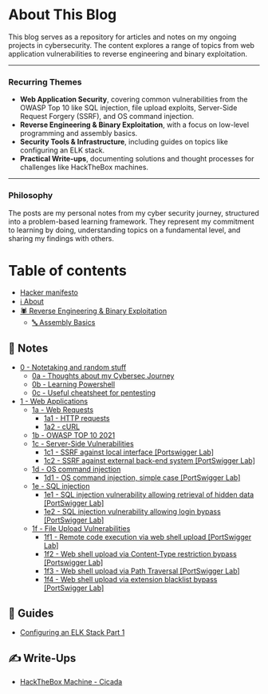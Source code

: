 # About This Blog

This blog serves as a repository for articles and notes on my ongoing projects in cybersecurity. The content explores a range of topics from web application vulnerabilities to reverse engineering and binary exploitation.

---

### Recurring Themes

- **Web Application Security**, covering common vulnerabilities from the OWASP Top 10 like SQL injection, file upload exploits, Server-Side Request Forgery (SSRF), and OS command injection.
- **Reverse Engineering & Binary Exploitation**, with a focus on low-level programming and assembly basics.
- **Security Tools & Infrastructure**, including guides on topics like configuring an ELK stack.
- **Practical Write-ups**, documenting solutions and thought processes for challenges like HackTheBox machines.

---

### Philosophy

The posts are my personal notes from my cyber security journey, structured into a problem-based learning framework. They represent my commitment to learning by doing, understanding topics on a fundamental level, and sharing my findings with others.

# Table of contents

* [Hacker manifesto](README.md)
* [ℹ️ About](about.md)
* [🕷️ Reverse Engineering & Binary Exploitation](reverse-engineering-and-binary-exploitation/README.md)
  * [🔤 Assembly Basics](reverse-engineering-and-binary-exploitation/assembly-basics.md)

## 📔 Notes

* [0 - Notetaking and random stuff](notes/0-notetaking-and-random-stuff/README.md)
  * [0a - Thoughts about my Cybersec Journey](notes/0-notetaking-and-random-stuff/0a-thoughts-about-my-cybersec-journey.md)
  * [0b - Learning Powershell](notes/0-notetaking-and-random-stuff/0b-learning-powershell.md)
  * [0c - Useful cheatsheet for pentesting](notes/0-notetaking-and-random-stuff/0c-useful-cheatsheet-for-pentesting.md)
* [1 - Web Applications](notes/1-web-applications/README.md)
  * [1a - Web Requests](notes/1-web-applications/1a-web-requests/README.md)
    * [1a1 - HTTP requests](notes/1-web-applications/1a-web-requests/1a1-http-requests.md)
    * [1a2 - cURL](notes/1-web-applications/1a-web-requests/1a2-curl.md)
  * [1b - OWASP TOP 10 2021](notes/1-web-applications/1b-owasp-top-10-2021.md)
  * [1c - Server-Side Vulnerabilities](notes/1-web-applications/1c-server-side-vulnerabilities/README.md)
    * [1c1 - SSRF against local interface \[Portswigger Lab\]](notes/1-web-applications/1c-server-side-vulnerabilities/1c1-ssrf-against-local-interface-portswigger-lab.md)
    * [1c2 - SSRF against external back-end system \[PortSwigger Lab\]](notes/1-web-applications/1c-server-side-vulnerabilities/1c2-ssrf-against-external-back-end-system-portswigger-lab.md)
  * [1d - OS command injection](notes/1-web-applications/1d-os-command-injection/README.md)
    * [1d1 - OS command injection, simple case \[PortSwigger Lab\]](notes/1-web-applications/1d-os-command-injection/1d1-os-command-injection-simple-case-portswigger-lab.md)
  * [1e - SQL injection](notes/1-web-applications/1e-sql-injection/README.md)
    * [1e1 - SQL injection vulnerability allowing retrieval of hidden data \[PortSwigger Lab\]](notes/1-web-applications/1e-sql-injection/1e1-sql-injection-vulnerability-allowing-retrieval-of-hidden-data-portswigger-lab.md)
    * [1e2 - SQL injection vulnerability allowing login bypass \[PortSwigger Lab\]](notes/1-web-applications/1e-sql-injection/1e2-sql-injection-vulnerability-allowing-login-bypass-portswigger-lab.md)
  * [1f - File Upload Vulnerabilities](notes/1-web-applications/1f-file-upload-vulnerabilities/README.md)
    * [1f1 - Remote code execution via web shell upload \[PortSwigger Lab\]](notes/1-web-applications/1f-file-upload-vulnerabilities/1f1-remote-code-execution-via-web-shell-upload-portswigger-lab.md)
    * [1f2 - Web shell upload via Content-Type restriction bypass \[Portswigger Lab\]](notes/1-web-applications/1f-file-upload-vulnerabilities/1f2-web-shell-upload-via-content-type-restriction-bypass-portswigger-lab.md)
    * [1f3 - Web shell upload via Path Traversal \[PortSwigger Lab\]](notes/1-web-applications/1f-file-upload-vulnerabilities/1f3-web-shell-upload-via-path-traversal-portswigger-lab.md)
    * [1f4 - Web shell upload via extension blacklist bypass \[PortSwigger Lab\]](notes/1-web-applications/1f-file-upload-vulnerabilities/1f4-web-shell-upload-via-extension-blacklist-bypass-portswigger-lab.md)

## 📖 Guides

* [Configuring an ELK Stack Part 1](guides/configuring-an-elk-stack-part-1.md)

## ✍️ Write-Ups

* [HackTheBox Machine - Cicada](write-ups/hackthebox-machine-cicada.md)
